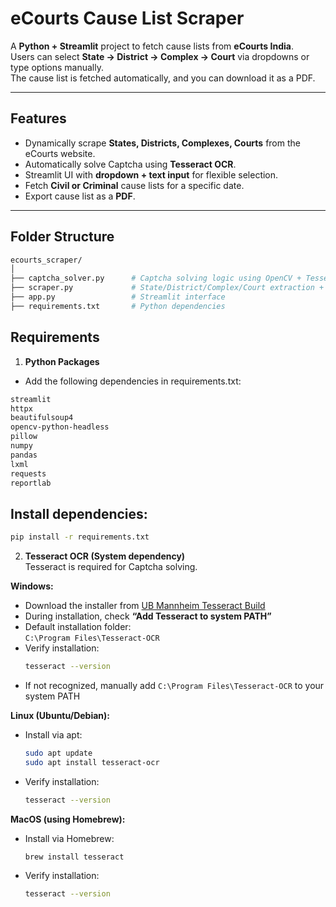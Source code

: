 # eCourts Cause List Scraper

A **Python + Streamlit** project to fetch cause lists from **eCourts India**.  
Users can select **State → District → Complex → Court** via dropdowns or type options manually.  
The cause list is fetched automatically, and you can download it as a PDF.

---

## Features

- Dynamically scrape **States, Districts, Complexes, Courts** from the eCourts website.
- Automatically solve Captcha using **Tesseract OCR**.
- Streamlit UI with **dropdown + text input** for flexible selection.
- Fetch **Civil or Criminal** cause lists for a specific date.
- Export cause list as a **PDF**.

---

##  Folder Structure
```bash
ecourts_scraper/
│
├── captcha_solver.py      # Captcha solving logic using OpenCV + Tesseract
├── scraper.py             # State/District/Complex/Court extraction + cause list fetch
├── app.py                 # Streamlit interface
├── requirements.txt       # Python dependencies

```
##  Requirements
1. **Python Packages**  
- Add the following dependencies in requirements.txt:
```bash
streamlit
httpx
beautifulsoup4
opencv-python-headless
pillow
numpy
pandas
lxml
requests
reportlab
```
## Install dependencies:
```bash
pip install -r requirements.txt
```
 2. **Tesseract OCR (System dependency)**  
   Tesseract is required for Captcha solving.

   **Windows:**  
   - Download the installer from [UB Mannheim Tesseract Build](https://github.com/UB-Mannheim/tesseract/wiki)  
   - During installation, check **“Add Tesseract to system PATH”**  
   - Default installation folder:  
     `C:\Program Files\Tesseract-OCR`  
   - Verify installation:  
     ```bash
     tesseract --version
     ```  
   - If not recognized, manually add `C:\Program Files\Tesseract-OCR` to your system PATH

   **Linux (Ubuntu/Debian):**  
   - Install via apt:  
     ```bash
     sudo apt update
     sudo apt install tesseract-ocr
     ```  
   - Verify installation:  
     ```bash
     tesseract --version
     ```

   **MacOS (using Homebrew):**  
   - Install via Homebrew:  
     ```bash
     brew install tesseract
     ```  
   - Verify installation:  
     ```bash
     tesseract --version
     ```



